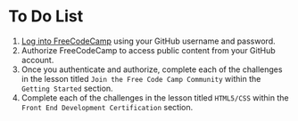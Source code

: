 # To Do List

1. [Log into FreeCodeCamp](https://www.freecodecamp.com/auth/github) using your GitHub username and password.
1. Authorize FreeCodeCamp to access public content from your GitHub account.
1. Once you authenticate and authorize, complete each of the challenges in the lesson titled `Join the Free Code Camp Community` within the `Getting Started` section.
1. Complete each of the challenges in the lesson titled `HTML5/CSS` within the `Front End Development Certification` section.
